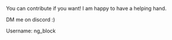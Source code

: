 You can contribute if you want! I am happy to have a helping hand.

DM me on discord :)

Username:
ng_block
